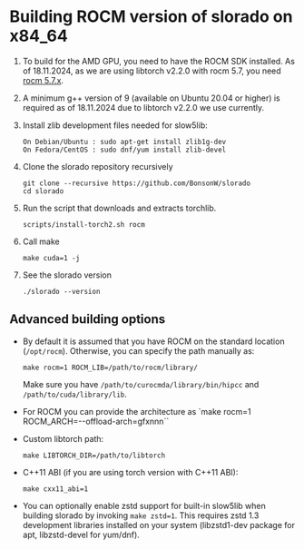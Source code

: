 # Building ROCM version of slorado on x84_64

1. To build for the AMD GPU, you need to have the ROCM SDK installed. As of 18.11.2024, as we are using libtorch v2.2.0 with rocm 5.7, you need [rocm 5.7.x](https://rocm.docs.amd.com/en/docs-5.7.1/deploy/linux/os-native/install.html).

2. A minimum g++ version of 9 (available on Ubuntu 20.04 or higher) is required as of 18.11.2024 due to libtorch v2.2.0 we use currently.

3. Install zlib development files needed for slow5lib:

    ```
    On Debian/Ubuntu : sudo apt-get install zlib1g-dev
    On Fedora/CentOS : sudo dnf/yum install zlib-devel
    ```

4. Clone the slorado repository recursively

    ```
    git clone --recursive https://github.com/BonsonW/slorado
    cd slorado
    ```

5. Run the script that downloads and extracts torchlib.

    ```
    scripts/install-torch2.sh rocm
    ```

5. Call make

    ```
    make cuda=1 -j
    ```

6. See the slorado version

    ```
    ./slorado --version
    ```

## Advanced building options

- By default it is assumed that you have ROCM on the standard location (`/opt/rocm`). Otherwise, you can specify the path manually as:
   ```
   make rocm=1 ROCM_LIB=/path/to/rocm/library/
   ```
   Make sure you have `/path/to/curocmda/library/bin/hipcc` and `/path/to/cuda/library/lib`.

- For ROCM you can provide the architecture as `make rocm=1 ROCM_ARCH=--offload-arch=gfxnnn``

- Custom libtorch path:
    ```
    make LIBTORCH_DIR=/path/to/libtorch
    ```

- C++11 ABI (if you are using torch version with C++11 ABI):
    ```
    make cxx11_abi=1
    ```

- You can optionally enable zstd support for built-in slow5lib when building slorado by invoking `make zstd=1`. This requires zstd 1.3 development libraries installed on your system (libzstd1-dev package for apt, libzstd-devel for yum/dnf).

